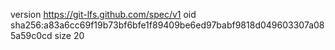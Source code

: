 version https://git-lfs.github.com/spec/v1
oid sha256:a83a6cc69f19b73bf6bfe1f89409be6ed97babf9818d049603307a085a59c0cd
size 20
